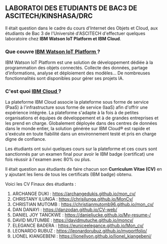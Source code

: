## LABORATOI DES ETUDIANTS DE BAC3 DE ASCITECH/KINSHASA/DRC

Il était question dans le cadre du cours d'Internet des Objets et Cloud, aux étudiants de Bac 3 de l'Université d'ASCITECH d'effectuer quelques laboratoire chez <b>IBM Watson IoT Platform et IBM Cloud</b>.

### Que couvre <a href="https://cloud.ibm.com/docs/IoT?topic=IoT-about_iotplatform">IBM Watson IoT Platform </a>?
IBM Watson IoT Platform est une solution de développement dédiée à la programmation des objets connectés. Collecte des données, partage d’informations, analyse et déploiement des modèles… De nombreuses fonctionnalités sont disponibles pour gérer ses projets IA.

### C'est quoi  <a href="https://cloud.ibm.com/docs/overview?topic=overview-whatis-platform&locale=fr">IBM Cloud </a> ?
La plateforme IBM Cloud associe la plateforme sous forme de service (PaaS) à l'infrastructure sous forme de service (IaaS) afin d'offrir une expérience intégrée. La plateforme s'adapte à la fois à de petites organisations et équipes de développement et à de grandes entreprises et les prend en charge. Globalement déployée dans des centres de données dans le monde entier, la solution générée sur IBM Cloud® est rapide et s'exécute en toute fiabilité dans un environnement testé et pris en charge digne de confiance.

Les étudiants ont suivi quelques cours sur la plateforme et ces cours sont sanctionnés par un examen final pour avoir le IBM badge (certificat) une fois réussir à l'examen avec 80% ou plus.

Il était question aux étudiants de faire chacun son <b>Curriculum Vitae (CV)</b> en y ajoutant les liens de tous les certificats (IBM badge) obtenu.

Voici les CV Finaux des étudiants :

1) ARCHANGE DUKI : https://archangedukis.github.io/mon_cv/
2) CHRISTANY ILUNGA : https://chrisilunga.github.io/MonCv/
3) CHRISTIAN MUTOMB : https://christianmutomb96.github.io/mon_cv/ 
4) DAN DANAYI :  https://danzodan.github.io/CV-web/
5) DANIEL JOY TANCKWE : https://danieljucke.github.io/My-resume-/
6) DAVID MUTUMBE : https://davidmutuche.github.io/moncv/
7) ELEGANCE BADERA : https://euniceelegance.github.io/Mon_cv/
8) LEONARDO RUBUZ : https://leonardorubuz.github.io/myportfolio/ 
9) LIONEL KIANGEBENI : https://lionellyon.github.io/lionel_kiangebeni/


